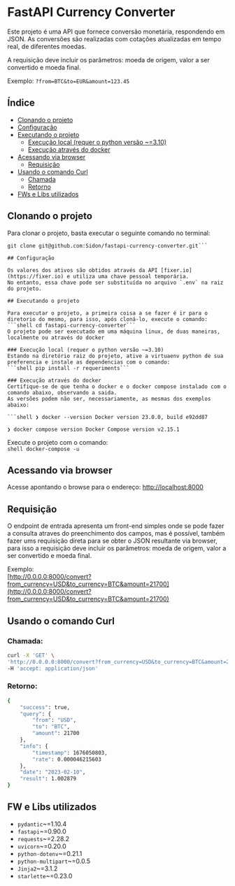 # FastAPI Currency Converter  
  
Este projeto é uma API que fornece conversão monetária, respondendo em JSON. As conversões são realizadas com cotações atualizadas em tempo real,  de diferentes moedas.  
  
A requisição deve incluir os parâmetros: moeda de origem, valor a ser convertido e moeda final.  
  
Exemplo: `?from=BTC&to=EUR&amount=123.45`  
  
  
## Índice  
- [Clonando o projeto](#clonando-o-projeto)  
- [Configuração](#configuração)  
- [Executando o projeto](#executando-o-projeto)  
  - [Execução local (requer o python versão ~=3.10)](#execução-local-requer-o-python-versão-~=3.10)  
  - [Execução através do docker](#execução-através-do-docker)  
- [Acessando via browser](#acessando-via-browser)  
  - [Requisição](#requisição)  
- [Usando o comando Curl](#Usando-o-comando-Curl)  
  - [Chamada](#chamada)  
  - [Retorno](#retorno)  
- [FWs e Libs utilizados](#FW-e-Libs-utilizados)  
  
  
## Clonando o projeto  
  
Para clonar o projeto, basta executar o seguinte comando no terminal:  
```shell  
git clone git@github.com:Sidon/fastapi-currency-converter.git```  
  
## Configuração   
  
Os valores dos ativos são obtidos através da API [fixer.io](https://fixer.io) e utiliza uma chave pessoal temporária.   
No entanto, essa chave pode ser substituída no arquivo `.env` na raiz do projeto.  
  
## Executando o projeto  
  
Para executar o projeto, a primeira coisa a se fazer é ir para o diretorio do mesmo, para isso, após cloná-lo, execute o comando:  
```shell cd fastapi-currency-converter```  
O projeto pode ser executado em uma máquina linux, de duas maneiras, localmente ou através do docker  
  
### Execução local (requer o python versão ~=3.10)  
Estando na diretório raiz do projeto, ative a virtuaenv python de sua preferencia e instale as dependencias com o comando:  
```shell pip install -r requeriments```  
  
### Execução através do docker  
Certifique-se de que tenha o docker e o docker compose instalado com o comando abaixo, observando a saida.   
As versões podem não ser, necessariamente, as mesmas dos exemplos abaixo:  
   
```shell ❯ docker --version Docker version 23.0.0, build e92dd87  
  
❯ docker compose version Docker Compose version v2.15.1  
```  
Execute o projeto com o comando:  
```shell docker-compose -u```  
  
## Acessando via browser  
Acesse apontando o browse para o endereço: [http://localhost:8000](http://localhost:8000)  
  
## Requisição  
O endpoint de entrada apresenta um front-end simples onde se pode fazer a consulta  atraves do preenchimento dos campos, mas é possível, também fazer ums requisição direta para se obter o JSON resultante via browser, para isso a requisição deve incluir os parâmetros:  moeda de origem, valor a ser convertido e moeda final.  
  
Exemplo:  
[http://0.0.0.0:8000/convert?from_currency=USD&to_currency=BTC&amount=21700](http://0.0.0.0:8000/convert?from_currency=USD&to_currency=BTC&amount=21700)  
   
## Usando o comando Curl  
  
### Chamada:  
```bash  
curl -X 'GET' \ 
'http://0.0.0.0:8000/convert?from_currency=USD&to_currency=BTC&amount=21700'\
-H 'accept: application/json'
```  
  
### Retorno:  
```bash  
{
    "success": true,
    "query": {
        "from": "USD",
        "to": "BTC",
        "amount": 21700
    },
    "info": {
        "timestamp": 1676050803,
        "rate": 0.000046215603
    },
    "date": "2023-02-10",
    "result": 1.002879
}
```  
  
## FW e Libs utilizados  
- `pydantic`~=1.10.4  
- `fastapi`~=0.90.0  
- `requests`~=2.28.2  
- `uvicorn`~=0.20.0  
- `python-dotenv`~=0.21.1  
- `python-multipart`~=0.0.5  
- `Jinja2`~=3.1.2  
- `starlette`~=0.23.0